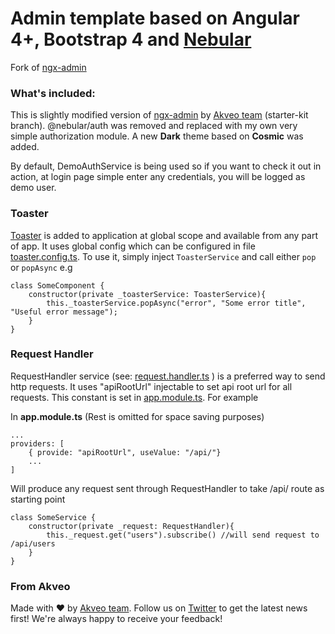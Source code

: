 # Admin template based on Angular 4+, Bootstrap 4 and <a href="https://github.com/akveo/nebular">Nebular</a>

Fork of [ngx-admin](https://github.com/akveo/ngx-admin/tree/starter-kit)

### What's included:

This is slightly modified version of [ngx-admin](https://github.com/akveo/ngx-admin/tree/starter-kit) by [Akveo team](http://akveo.com/) (starter-kit branch).
@nebular/auth was removed and replaced with my own very simple authorization module. A new **Dark** theme based on **Cosmic** was added. 

By default, DemoAuthService is being used so if you want to check it out in action, at login page simple enter any credentials, you will be logged as demo user.

### Toaster

[Toaster](https://github.com/Stabzs/Angular2-Toaster) is added to application at global scope and available from any part of app. It uses global config which can be configured in file [toaster.config.ts](src/app/toaster.config.ts). To use it, simply inject `ToasterService` and call either `pop` or `popAsync` e.g

```
class SomeComponent {
    constructor(private _toasterService: ToasterService){
        this._toasterService.popAsync("error", "Some error title", "Useful error message");
    }
}
```

### Request Handler

RequestHandler service (see: [request.handler.ts](src/app/data/request.handler.ts) ) is a preferred way to send http requests. It uses "apiRootUrl" injectable to set api root url for all requests. This constant is set in [app.module.ts](src/app/app.module.ts). For example

In **app.module.ts** (Rest is omitted for space saving purposes)
```
...
providers: [
    { provide: "apiRootUrl", useValue: "/api/"}
    ...
]
```

Will produce any request sent through RequestHandler to take /api/ route as starting point

```
class SomeService {
    constructor(private _request: RequestHandler){
        this._request.get("users").subscribe() //will send request to /api/users
    }
}
```

### From Akveo
Made with :heart: by [Akveo team](http://akveo.com/). Follow us on [Twitter](https://twitter.com/akveo_inc) to get the latest news first!
We're always happy to receive your feedback!
